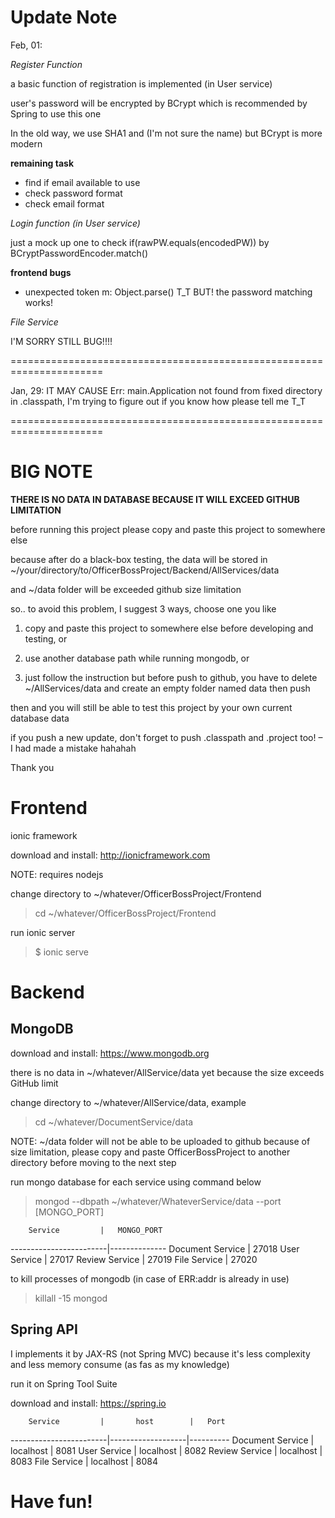 # Update Note

Feb, 01: 

_Register Function_

a basic function of registration is implemented (in User service)

user's password will be encrypted by BCrypt which is recommended by Spring to use this one

In the old way, we use SHA1 and (I'm not sure the name) but BCrypt is more modern 

**remaining task**

- find if email available to use
- check password format
- check email format

_Login function (in User service)_

just a mock up one to check if(rawPW.equals(encodedPW)) by BCryptPasswordEncoder.match()

**frontend bugs**

- unexpected token m: Object.parse() T_T BUT! the password matching works!

_File Service_

I'M SORRY STILL BUG!!!!

======================================================================

Jan, 29: IT MAY CAUSE Err: main.Application not found 
from fixed directory in .classpath, I'm trying to figure out
if you know how please tell me T_T

======================================================================

# BIG NOTE

**THERE IS NO DATA IN DATABASE BECAUSE IT WILL EXCEED GITHUB LIMITATION**

before running this project please copy and paste this project to somewhere else

because after do a black-box testing, the data will be stored in ~/your/directory/to/OfficerBossProject/Backend/AllServices/data

and ~/data folder will be exceeded github size limitation

so.. to avoid this problem, I suggest 3 ways, choose one you like 

1. copy and paste this project to somewhere else before developing and testing, or

2. use another database path while running mongodb, or

3. just follow the instruction but before push to github, you have to delete ~/AllServices/data and create an empty folder named data then push

then and you will still be able to test this project by your own current database data

if you push a new update, don't forget to push .classpath and .project too! – I had made a mistake hahahah

Thank you

# Frontend

ionic framework

download and install: http://ionicframework.com

NOTE: requires nodejs

change directory to ~/whatever/OfficerBossProject/Frontend

> cd ~/whatever/OfficerBossProject/Frontend

run ionic server

> $ ionic serve 

# Backend
## MongoDB

download and install: https://www.mongodb.org

there is no data in ~/whatever/AllService/data yet because the size exceeds GitHub limit

change directory to ~/whatever/AllService/data, example

> cd ~/whatever/DocumentService/data

NOTE: ~/data folder will not be able to be uploaded to github because of size limitation, please copy and paste OfficerBossProject to another directory before moving to the next step

run mongo database for each service using command below

> mongod --dbpath ~/whatever/WhateverService/data --port [MONGO_PORT]

		Service			|	MONGO_PORT
------------------------|--------------
Document Service		|	27018
User Service			|	27017
Review Service			|	27019
File Service 			|	27020

to kill processes of mongodb (in case of ERR:addr is already in use)

> killall -15 mongod


## Spring API

I implements it by JAX-RS (not Spring MVC)
because it's less complexity and less memory consume (as fas as my knowledge)

run it on Spring Tool Suite

download and install: https://spring.io

		Service			|		host		|	Port
------------------------|-------------------|----------
Document Service		|	  localhost		| 	8081
User Service			|	  localhost		| 	8082
Review Service			|	  localhost		| 	8083
File Service 			|	  localhost		|	8084

# Have fun!